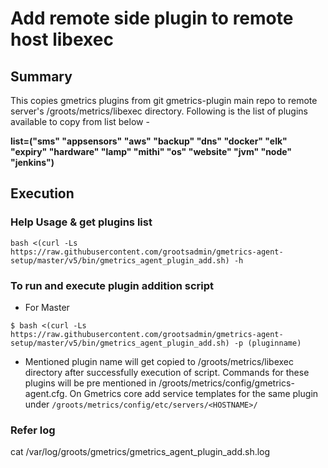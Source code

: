 # Add remote side plugin to remote host libexec

## Summary

This copies gmetrics plugins from git gmetrics-plugin main repo to remote server's /groots/metrics/libexec directory. Following is the list of plugins available to copy from list below -

**list=("sms" "appsensors" "aws" "backup" "dns" "docker" "elk" "expiry" "hardware" "lamp" "mithi" "os" "website" "jvm" "node" "jenkins")**


## Execution 

### Help Usage & get plugins list
```
bash <(curl -Ls https://raw.githubusercontent.com/grootsadmin/gmetrics-agent-setup/master/v5/bin/gmetrics_agent_plugin_add.sh) -h 
```
### To run and execute plugin addition script

- For Master
```
$ bash <(curl -Ls https://raw.githubusercontent.com/grootsadmin/gmetrics-agent-setup/master/v5/bin/gmetrics_agent_plugin_add.sh) -p (pluginname)
```
- Mentioned plugin name will get copied to /groots/metrics/libexec directory after successfully execution of script. Commands for these plugins will be pre mentioned in /groots/metrics/config/gmetrics-agent.cfg. On Gmetrics core add service templates for the same plugin under `/groots/metrics/config/etc/servers/<HOSTNAME>/`

### Refer log 

cat /var/log/groots/gmetrics/gmetrics_agent_plugin_add.sh.log 
